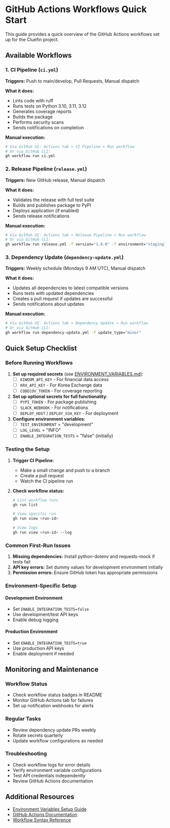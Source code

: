 # GitHub Actions Workflows Quick Start

This guide provides a quick overview of the GitHub Actions workflows set up for the Cluefin project.

## Available Workflows

### 1. CI Pipeline (`ci.yml`)
**Triggers:** Push to main/develop, Pull Requests, Manual dispatch

**What it does:**
- Lints code with ruff
- Runs tests on Python 3.10, 3.11, 3.12
- Generates coverage reports
- Builds the package
- Performs security scans
- Sends notifications on completion

**Manual execution:**
```bash
# Via GitHub UI: Actions tab > CI Pipeline > Run workflow
# Or via GitHub CLI:
gh workflow run ci.yml
```

### 2. Release Pipeline (`release.yml`)
**Triggers:** New GitHub release, Manual dispatch

**What it does:**
- Validates the release with full test suite
- Builds and publishes package to PyPI
- Deploys application (if enabled)
- Sends release notifications

**Manual execution:**
```bash
# Via GitHub UI: Actions tab > Release Pipeline > Run workflow
# Or via GitHub CLI:
gh workflow run release.yml -f version="1.0.0" -f environment="staging"
```

### 3. Dependency Update (`dependency-update.yml`)
**Triggers:** Weekly schedule (Mondays 9 AM UTC), Manual dispatch

**What it does:**
- Updates all dependencies to latest compatible versions
- Runs tests with updated dependencies
- Creates a pull request if updates are successful
- Sends notifications about updates

**Manual execution:**
```bash
# Via GitHub UI: Actions tab > Dependency Update > Run workflow
# Or via GitHub CLI:
gh workflow run dependency-update.yml -f update_type="minor"
```

## Quick Setup Checklist

### Before Running Workflows

1. **Set up required secrets** (see [ENVIRONMENT_VARIABLES.md](ENVIRONMENT_VARIABLES.md)):
   - [ ] `KIWOOM_API_KEY` - For financial data access
   - [ ] `KRX_API_KEY` - For Korea Exchange data
   - [ ] `CODECOV_TOKEN` - For coverage reporting

2. **Set up optional secrets for full functionality**:
   - [ ] `PYPI_TOKEN` - For package publishing
   - [ ] `SLACK_WEBHOOK` - For notifications
   - [ ] `DEPLOY_HOST` / `DEPLOY_SSH_KEY` - For deployment

3. **Configure environment variables**:
   - [ ] `TEST_ENVIRONMENT` = "development"
   - [ ] `LOG_LEVEL` = "INFO"
   - [ ] `ENABLE_INTEGRATION_TESTS` = "false" (initially)

### Testing the Setup

1. **Trigger CI Pipeline:**
   - Make a small change and push to a branch
   - Create a pull request
   - Watch the CI pipeline run

2. **Check workflow status:**
   ```bash
   # List workflow runs
   gh run list
   
   # View specific run
   gh run view <run-id>
   
   # View logs
   gh run view <run-id> --log
   ```

### Common First-Run Issues

1. **Missing dependencies:** Install python-dotenv and requests-mock if tests fail
2. **API key errors:** Set dummy values for development environment initially
3. **Permission errors:** Ensure GitHub token has appropriate permissions

### Environment-Specific Setup

#### Development Environment
- Set `ENABLE_INTEGRATION_TESTS=false`
- Use development/test API keys
- Enable debug logging

#### Production Environment  
- Set `ENABLE_INTEGRATION_TESTS=true`
- Use production API keys
- Enable deployment if needed

## Monitoring and Maintenance

### Workflow Status
- Check workflow status badges in README
- Monitor GitHub Actions tab for failures
- Set up notification webhooks for alerts

### Regular Tasks
- Review dependency update PRs weekly
- Rotate secrets quarterly
- Update workflow configurations as needed

### Troubleshooting
- Check workflow logs for error details
- Verify environment variable configurations
- Test API credentials independently
- Review GitHub Actions documentation

## Additional Resources

- [Environment Variables Setup Guide](ENVIRONMENT_VARIABLES.md)
- [GitHub Actions Documentation](https://docs.github.com/en/actions)
- [Workflow Syntax Reference](https://docs.github.com/en/actions/using-workflows/workflow-syntax-for-github-actions)